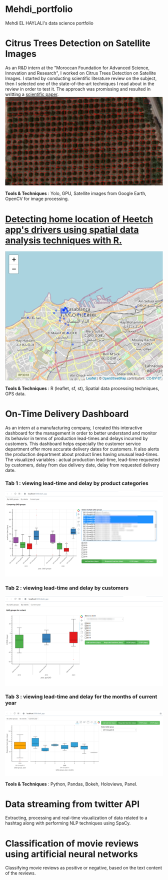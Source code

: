 # Mehdi_portfolio
Mehdi EL HAYLALI's data science portfolio

# Citrus Trees Detection on Satellite Images  
As an R&D intern at the "Moroccan Foundation for Advanced Science, Innovation and Research", I worked on Citrus Trees Detection on Satellite Images. I started by conducting scientific literature review on the subject, then I selected one of the state-of-the-art techniques I read about in the review in order to test it. The approach was promissing and resulted in writting a [scientific paper](/images/article_ElHaylali.pdf).
<kbd><img src="images/Yimage2.jpg" /></kbd>

**Tools & Techniques** : Yolo, GPU, Satellite images from Google Earth, OpenCV for image processing.

# [Detecting home location of Heetch app's drivers using spatial data analysis techniques with R.](http://rpubs.com/MHD/HomeLocationDetection_Rproject)
<kbd><img src="images/HomeLocationDetection_map.png" /></kbd>

**Tools & Techniques** : R (leaflet, sf, st), Spatial data processing techniques, GPS data. 

# On-Time Delivery Dashboard  
As an intern at a manufacturing company, I created this interactive dashboard for the management in order to better understand and monitor its behavior in terms of production lead-times and delays incurred by customers. This dashboard helps especially the customer service department offer more accurate delivery dates for customers. It also alerts the production department about product lines having unusual lead-times.
The visualized variables : actual production lead-time, lead-time requested by customers, delay from due delivery date, delay from requested delivery date. 

### Tab 1 : viewing lead-time and delay by product categories
<kbd><img src="images/dashboardTab1fl.PNG" /></kbd>

### Tab 2 : viewing lead-time and delay by customers
<kbd><img src="images/dashboard_tab2fll.png" /></kbd>

### Tab 3 : viewing lead-time and delay for the months of current year
<kbd><img src="images/dashTab3.PNG" /></kbd> 

**Tools & Techniques** : Python, Pandas, Bokeh, Holoviews, Panel.
# Data streaming from twitter API
Extracting, processing and real-time visualization of data related to a hashtag along with performing NLP techniques using SpaCy.

# Classification of movie reviews using artificial neural networks
Classifying movie reviews as positive or negative, based on the text content of the reviews.
